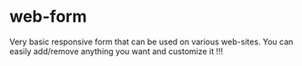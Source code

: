 # web-form
Very basic responsive form that can be used on various web-sites.
You can easily add/remove anything you want and customize it !!!
